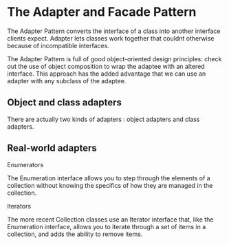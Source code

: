 # The Adapter and Facade Pattern

The Adapter Pattern converts the interface of a class into another interface clients expect.
Adapter lets classes work together that couldnt otherwise because of incompatible interfaces.

The Adapter Pattern is full of good object-oriented design principles: 
check out the use of object composition to wrap the adaptee with an altered interface.
This approach has the added advantage that we can use an adapter with any subclass of the adaptee.

## Object and class adapters

There are actually two kinds of adapters : object adapters and class adapters.


## Real-world adapters

Enumerators

The Enumeration interface allows you to step through the elements of a collection without knowing
the specifics of how they are managed in the collection.

Iterators

The more recent Collection classes use an Iterator interface that, like the Enumeration interface,
allows you to iterate through a set of items in a collection, and adds the ability to remove items.
